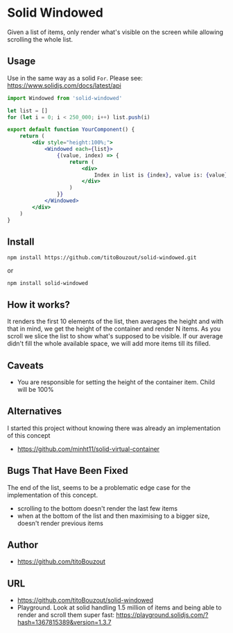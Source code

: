 # Solid Windowed

Given a list of items, only render what's visible on the screen while allowing scrolling the whole list.

## Usage

Use in the same way as a solid `For`. Please see: https://www.solidjs.com/docs/latest/api

```jsx
import Windowed from 'solid-windowed'

let list = []
for (let i = 0; i < 250_000; i++) list.push(i)

export default function YourComponent() {
	return (
		<div style="height:100%;">
			<Windowed each={list}>
				{(value, index) => {
					return (
						<div>
							Index in list is {index}, value is: {value}
						</div>
					)
				}}
			</Windowed>
		</div>
	)
}
```

## Install

`npm install https://github.com/titoBouzout/solid-windowed.git`

or

`npm install solid-windowed`

## How it works?

It renders the first 10 elements of the list, then averages the height and with that in mind, we get the height of the container and render N items. As you scroll we slice the list to show what's supposed to be visible. If our average didn't fill the whole available space, we will add more items till its filled.

## Caveats

- You are responsible for setting the height of the container item. Child will be 100%

## Alternatives

I started this project without knowing there was already an implementation of this concept

- https://github.com/minht11/solid-virtual-container

## Bugs That Have Been Fixed

The end of the list, seems to be a problematic edge case for the implementation of this concept.

- scrolling to the bottom doesn't render the last few items
- when at the bottom of the list and then maximising to a bigger size, doesn't render previous items

## Author

- https://github.com/titoBouzout

## URL

- https://github.com/titoBouzout/solid-windowed
- Playground. Look at solid handling 1.5 million of items and being able to render and scroll them super fast: https://playground.solidjs.com/?hash=1367815389&version=1.3.7
